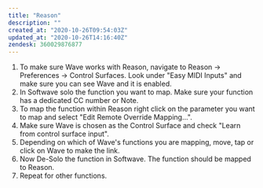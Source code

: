 ```yaml
---
title: "Reason"
description: ""
created_at: "2020-10-26T09:54:03Z"
updated_at: "2020-10-26T14:16:40Z"
zendesk: 360029876877
---
```


1. To make sure Wave works with Reason, navigate to Reason → Preferences → Control Surfaces. Look under "Easy MIDI Inputs" and make sure you can see Wave and it is enabled.
2. In Softwave solo the function you want to map. Make sure your function has a dedicated CC number or Note.
3. To map the function within Reason right click on the parameter you want to map and select "Edit Remote Override Mapping...".
4. Make sure Wave is chosen as the Control Surface and check "Learn from control surface input".
5. Depending on which of Wave's functions you are mapping, move, tap or click on Wave to make the link.
6. Now De-Solo the function in Softwave. The function should be mapped to Reason.
7. Repeat for other functions.
